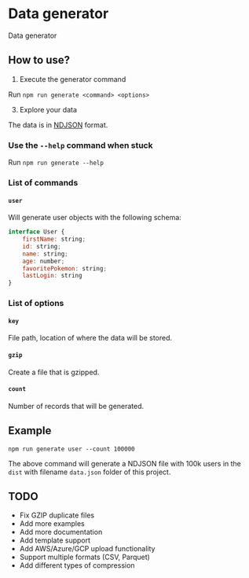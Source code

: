 # Data generator

Data generator

## How to use?

1. Execute the generator command

Run `npm run generate <command> <options>`

3. Explore your data

The data is in [NDJSON](http://ndjson.org/) format.

### Use the `--help` command when stuck

Run `npm run generate --help`

### List of commands

#### `user`

Will generate user objects with the following schema:

```javascript
interface User {
	firstName: string;
	id: string;
	name: string;
	age: number;
	favoritePokemon: string;
	lastLogin: string
}
```

### List of options

#### `key`

File path, location of where the data will be stored.

#### `gzip`

Create a file that is gzipped.

#### `count`

Number of records that will be generated.

## Example

`npm run generate user --count 100000`

The above command will generate a NDJSON file with 100k users in the `dist` with filename `data.json` folder of this project.

## TODO

- Fix GZIP duplicate files
- Add more examples
- Add more documentation
- Add template support
- Add AWS/Azure/GCP upload functionality
- Support multiple formats (CSV, Parquet)
- Add different types of compression
